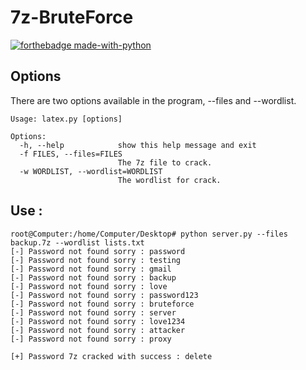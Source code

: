 # 7z-BruteForce

[![forthebadge made-with-python](http://ForTheBadge.com/images/badges/made-with-python.svg)](https://www.python.org/)

Options
----
There are two options available in the program, --files and --wordlist.

    Usage: latex.py [options]

    Options:
      -h, --help            show this help message and exit
      -f FILES, --files=FILES
                            The 7z file to crack.
      -w WORDLIST, --wordlist=WORDLIST
                            The wordlist for crack.

Use :
----
    root@Computer:/home/Computer/Desktop# python server.py --files backup.7z --wordlist lists.txt
    [-] Password not found sorry : password
    [-] Password not found sorry : testing
    [-] Password not found sorry : gmail
    [-] Password not found sorry : backup
    [-] Password not found sorry : love
    [-] Password not found sorry : password123
    [-] Password not found sorry : bruteforce
    [-] Password not found sorry : server
    [-] Password not found sorry : love1234
    [-] Password not found sorry : attacker
    [-] Password not found sorry : proxy

    [+] Password 7z cracked with success : delete
